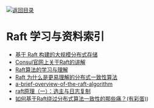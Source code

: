 [![返回目录](https://parg.co/UGo)](https://parg.co/b4z) 
# Raft 学习与资料索引

- [基于 Raft 构建的大规模分布式存储](https://zhuanlan.zhihu.com/p/23872141)
- [Consul官网上关于Raft的讲解](https://www.consul.io/docs/internals/consensus.html) 
- [Raft算法的学习与理解](http://bingotree.cn/?p=611) 
- [Raft 为什么是更易理解的分布式一致性算法](http://www.cnblogs.com/mindwind/p/5231986.html) 
- [a-brief-overview-of-the-raft-algorithm](http://blog.carlosgaldino.com/a-brief-overview-of-the-raft-algorithm.html?utm_source=tuicool&utm_medium=referral) 
- [raft原理（一）：选主与日志复制](http://www.tuicool.com/articles/aeiu2mm)
- [如何基于Raft绕过分布式算法一致性的那些痛？(有彩蛋)](http://mp.weixin.qq.com/s/twCsA0CupyyDK_KtKmdQvQ))